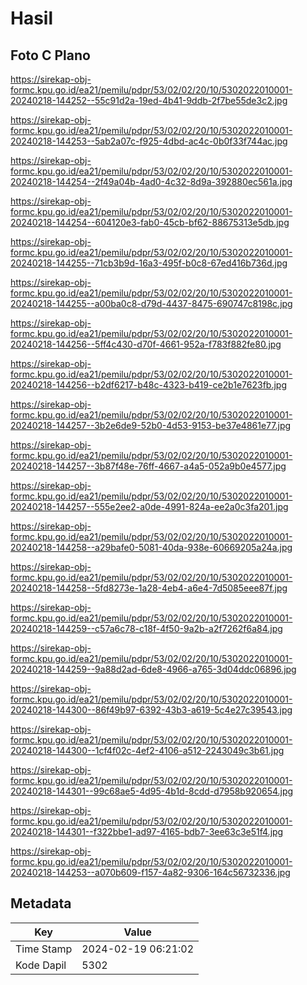 # Hasil

## Foto C Plano

https://sirekap-obj-formc.kpu.go.id/ea21/pemilu/pdpr/53/02/02/20/10/5302022010001-20240218-144252--55c91d2a-19ed-4b41-9ddb-2f7be55de3c2.jpg

https://sirekap-obj-formc.kpu.go.id/ea21/pemilu/pdpr/53/02/02/20/10/5302022010001-20240218-144253--5ab2a07c-f925-4dbd-ac4c-0b0f33f744ac.jpg

https://sirekap-obj-formc.kpu.go.id/ea21/pemilu/pdpr/53/02/02/20/10/5302022010001-20240218-144254--2f49a04b-4ad0-4c32-8d9a-392880ec561a.jpg

https://sirekap-obj-formc.kpu.go.id/ea21/pemilu/pdpr/53/02/02/20/10/5302022010001-20240218-144254--604120e3-fab0-45cb-bf62-88675313e5db.jpg

https://sirekap-obj-formc.kpu.go.id/ea21/pemilu/pdpr/53/02/02/20/10/5302022010001-20240218-144255--71cb3b9d-16a3-495f-b0c8-67ed416b736d.jpg

https://sirekap-obj-formc.kpu.go.id/ea21/pemilu/pdpr/53/02/02/20/10/5302022010001-20240218-144255--a00ba0c8-d79d-4437-8475-690747c8198c.jpg

https://sirekap-obj-formc.kpu.go.id/ea21/pemilu/pdpr/53/02/02/20/10/5302022010001-20240218-144256--5ff4c430-d70f-4661-952a-f783f882fe80.jpg

https://sirekap-obj-formc.kpu.go.id/ea21/pemilu/pdpr/53/02/02/20/10/5302022010001-20240218-144256--b2df6217-b48c-4323-b419-ce2b1e7623fb.jpg

https://sirekap-obj-formc.kpu.go.id/ea21/pemilu/pdpr/53/02/02/20/10/5302022010001-20240218-144257--3b2e6de9-52b0-4d53-9153-be37e4861e77.jpg

https://sirekap-obj-formc.kpu.go.id/ea21/pemilu/pdpr/53/02/02/20/10/5302022010001-20240218-144257--3b87f48e-76ff-4667-a4a5-052a9b0e4577.jpg

https://sirekap-obj-formc.kpu.go.id/ea21/pemilu/pdpr/53/02/02/20/10/5302022010001-20240218-144257--555e2ee2-a0de-4991-824a-ee2a0c3fa201.jpg

https://sirekap-obj-formc.kpu.go.id/ea21/pemilu/pdpr/53/02/02/20/10/5302022010001-20240218-144258--a29bafe0-5081-40da-938e-60669205a24a.jpg

https://sirekap-obj-formc.kpu.go.id/ea21/pemilu/pdpr/53/02/02/20/10/5302022010001-20240218-144258--5fd8273e-1a28-4eb4-a6e4-7d5085eee87f.jpg

https://sirekap-obj-formc.kpu.go.id/ea21/pemilu/pdpr/53/02/02/20/10/5302022010001-20240218-144259--c57a6c78-c18f-4f50-9a2b-a2f7262f6a84.jpg

https://sirekap-obj-formc.kpu.go.id/ea21/pemilu/pdpr/53/02/02/20/10/5302022010001-20240218-144259--9a88d2ad-6de8-4966-a765-3d04ddc06896.jpg

https://sirekap-obj-formc.kpu.go.id/ea21/pemilu/pdpr/53/02/02/20/10/5302022010001-20240218-144300--86f49b97-6392-43b3-a619-5c4e27c39543.jpg

https://sirekap-obj-formc.kpu.go.id/ea21/pemilu/pdpr/53/02/02/20/10/5302022010001-20240218-144300--1cf4f02c-4ef2-4106-a512-2243049c3b61.jpg

https://sirekap-obj-formc.kpu.go.id/ea21/pemilu/pdpr/53/02/02/20/10/5302022010001-20240218-144301--99c68ae5-4d95-4b1d-8cdd-d7958b920654.jpg

https://sirekap-obj-formc.kpu.go.id/ea21/pemilu/pdpr/53/02/02/20/10/5302022010001-20240218-144301--f322bbe1-ad97-4165-bdb7-3ee63c3e51f4.jpg

https://sirekap-obj-formc.kpu.go.id/ea21/pemilu/pdpr/53/02/02/20/10/5302022010001-20240218-144253--a070b609-f157-4a82-9306-164c56732336.jpg


## Metadata

| Key        | Value               |
| ---------- | ------------------- |
| Time Stamp | 2024-02-19 06:21:02 |
| Kode Dapil | 5302                |



